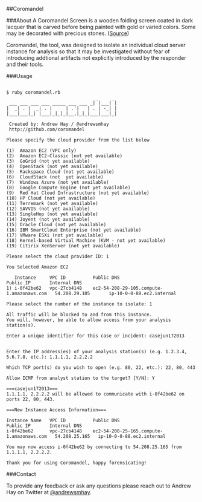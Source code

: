 ##Coromandel

###About
A Coromandel Screen is a wooden folding screen coated in dark lacquer that is carved before being painted with gold or varied colors. Some may be decorated with precious stones. (<a href="http://quezi.com/3679" target="new">Source</a>)

Coromandel, the tool, was designed to isolate an individual cloud server instance for analysis so that it may be investigated without fear of introducing addtional artifacts not explicitly introduced by the responder and their tools.

###Usage
<pre><code>
$ ruby coromandel.rb
                                 _     _ 
 ___ ___ ___ ___ _____ ___ ___ _| |___| |
|  _| . |  _| . |     | .'|   | . | -_| |
|___|___|_| |___|_|_|_|__,|_|_|___|___|_|

 Created by: Andrew Hay / @andrewsmhay 
 http://github.com/coromandel

Please specify the cloud provider from the list below

(1)  Amazon EC2 (VPC only)
(2)  Amazon EC2-Classic (not yet available)
(3)  GoGrid (not yet available)
(4)  OpenStack (not yet available)
(5)  Rackspace Cloud (not yet available)
(6)  CloudStack (not  yet available)
(7)  Windows Azure (not yet available)
(8)  Google Compute Engine (not yet available)
(9)  Red Hat Cloud Infrastructure (not yet available)
(10) HP Cloud (not yet available)
(11) Terremark (not yet available)
(12) SAVVIS (not yet available)
(13) SingleHop (not yet available)
(14) Joyent (not yet available)
(15) Oracle Cloud (not yet available)
(16) IBM SmartCloud Enterprise (not yet available)
(17) VMware ESXi (not yet available)
(18) Kernel-based Virtual Machine (KVM - not yet available)
(19) Citirix XenServer (not yet available)

Please select the cloud provider ID: 1

You Selected Amazon EC2

   Instance		VPC ID			Public DNS									Public IP		Internal DNS
1) i-0f42be62	vpc-27cb4148	ec2-54-208-29-105.compute-1.amazonaws.com	54.208.29.105 		ip-10-0-0-88.ec2.internal

Please select the number of the instance to isolate: 1

All traffic will be blocked to and from this instance.
You will, however, be able to allow access from your analysis station(s).

Enter a unique identifier for this case or incident: casejun172013


Enter the IP address(es) of your analysis station(s) (e.g. 1.2.3.4, 5.6.7.8, etc.): 1.1.1.1, 2.2.2.2

Which TCP port(s) do you wish to open (e.g. 80, 22, etc.): 22, 80, 443

Allow ICMP from analyst station to the target? [Y/N]: Y

===casejun172013===
1.1.1.1, 2.2.2.2 will be allowed to communicate with i-0f42be62 on ports 22, 80, 443.

===New Instance Access Information===

Instance Name	VPC ID			Public DNS									Public IP 		Internal DNS
i-0f42be62		vpc-27cb4148	ec2-54-208-25-165.compute-1.amazonaws.com	54.208.25.165	ip-10-0-0-88.ec2.internal

You may now access i-0f42be62 by connecting to 54.208.25.165 from 1.1.1.1, 2.2.2.2.

Thank you for using Coromandel, happy forensicating!
</code></pre>
###Contact

To provide any feedback or ask any questions please reach out to Andrew Hay on Twitter at <a href="http://twitter.com/andrewsmhay" target="new">@andrewsmhay</a>.
